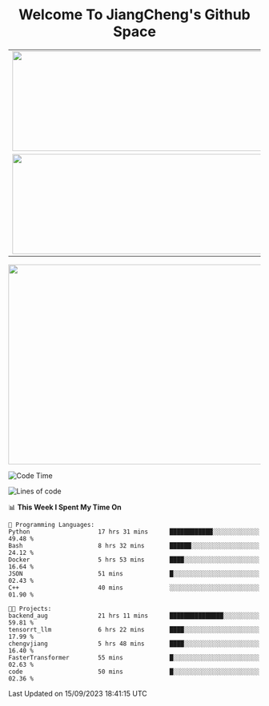 <h1 align="center">Welcome To JiangCheng's Github Space</h1>

<table align="center" frame="void" rules="none" >
  <tr>
    <td>
      <div align="center"> <img height="200px" width="500px"  src="https://github-readme-stats.vercel.app/api?username=thisjiang&hide_title=true&hide_border=true&layout=compact&show_icons=trueline_height=21&text_color=000&icon_color=000&bg_color=0,ea6161,ffc64d,fffc4d,52fa5a&theme=graywhite" /> </div>
    </td>
    <td>
      <div align="center"> <img height="200px" width="500px" src="https://github-readme-stats.vercel.app/api/top-langs/?username=thisjiang&hide_title=true&hide_border=true&layout=compact&langs_count=6&text_color=000&icon_color=fff&bg_color=0,52fa5a,4dfcff,c64dff&theme=graywhite" /> </div>
    </td>
  </tr>
  <tr>
    <td>
      <div align="center"> <img height="200px" width="500px" src="https://github-readme-streak-stats.herokuapp.com/?user=thisjiang&hide_title=true&hide_border=true&layout=compact&langs_count=6" /> </div>
    </td>
    <td>
      <div align="center"> 
      <a href="https://github.com/" target="_blank"><img style="margin: 10px" src="https://profilinator.rishav.dev/skills-assets/git-scm-icon.svg" alt="Git" height="50" /></a>  
      <a href="https://www.linux.org/" target="_blank"><img style="margin: 10px" src="https://profilinator.rishav.dev/skills-assets/linux-original.svg" alt="Linux" height="50" /></a>  
      <a href="https://www.gnu.org/software/bash/" target="_blank"><img style="margin: 10px" src="https://profilinator.rishav.dev/skills-assets/gnu_bash-icon.svg" alt="Bash" height="50" /></a>  
      </div>
    </td>
  </tr>
</table>

<div align="center"> <img height="400px" width="1000px" src="https://github-readme-activity-graph.cyclic.app/graph?username=thisjiang&theme=react&hide_title=true&hide_border=true&layout=compact&langs_count=6" /> </div></td>

<!--START_SECTION:waka-->
![Code Time](http://img.shields.io/badge/Code%20Time-259%20hrs%2026%20mins-blue)

![Lines of code](https://img.shields.io/badge/From%20Hello%20World%20I%27ve%20Written-589.0%20thousand%20lines%20of%20code-blue)

📊 **This Week I Spent My Time On** 

```text
💬 Programming Languages: 
Python                   17 hrs 31 mins      ████████████░░░░░░░░░░░░░   49.48 % 
Bash                     8 hrs 32 mins       ██████░░░░░░░░░░░░░░░░░░░   24.12 % 
Docker                   5 hrs 53 mins       ████░░░░░░░░░░░░░░░░░░░░░   16.64 % 
JSON                     51 mins             █░░░░░░░░░░░░░░░░░░░░░░░░   02.43 % 
C++                      40 mins             ░░░░░░░░░░░░░░░░░░░░░░░░░   01.90 % 

🐱‍💻 Projects: 
backend_aug              21 hrs 11 mins      ███████████████░░░░░░░░░░   59.81 % 
tensorrt_llm             6 hrs 22 mins       ████░░░░░░░░░░░░░░░░░░░░░   17.99 % 
chengvjiang              5 hrs 48 mins       ████░░░░░░░░░░░░░░░░░░░░░   16.40 % 
FasterTransformer        55 mins             █░░░░░░░░░░░░░░░░░░░░░░░░   02.63 % 
code                     50 mins             █░░░░░░░░░░░░░░░░░░░░░░░░   02.36 % 
```


 Last Updated on 15/09/2023 18:41:15 UTC
<!--END_SECTION:waka-->
